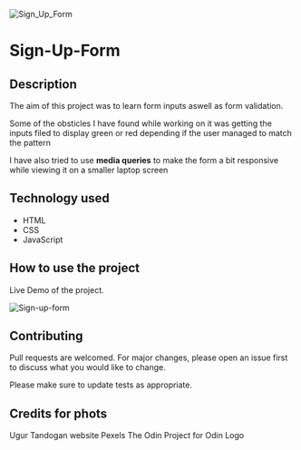 ![Sign_Up_Form](https://user-images.githubusercontent.com/92760571/215283594-92620ec9-1b93-43e5-a53b-556e68214cdd.png)

# Sign-Up-Form

## Description

The aim of this project was to learn form inputs aswell as form validation. 

Some of the obsticles I have found while working on it was getting the inputs filed to display green or red depending if the user managed to 
match the pattern 

I have also tried to use **media queries** to make the form a bit responsive while viewing it on a smaller laptop screen 

## Technology used
- HTML
- CSS
- JavaScript

## How to use the project
Live Demo of the project.

![Sign-up-form](https://user-images.githubusercontent.com/92760571/215284794-01a442af-759a-4655-a93f-fd1848fe2c8d.gif)

## Contributing

Pull requests are welcomed. For major changes, please open an issue first to discuss what you would like to change.

Please make sure to update tests as appropriate.

## Credits for phots
Ugur Tandogan website Pexels
The Odin Project for Odin Logo
